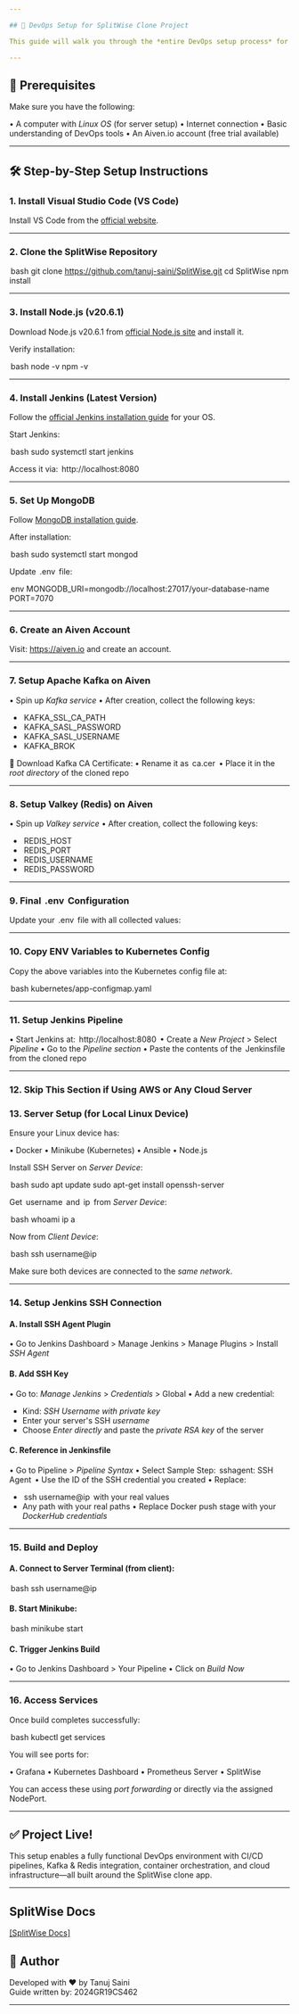 ```yaml
---

## 🚀 DevOps Setup for SplitWise Clone Project

This guide will walk you through the *entire DevOps setup process* for running the SplitWise project using *VS Code, Node.js, Jenkins, Docker, Kubernetes (Minikube), MongoDB, Apache Kafka, Valkey (Redis Alternative), and Aiven Cloud Services*.

---
```


## 📁 Prerequisites

Make sure you have the following:

•⁠  ⁠A computer with *Linux OS* (for server setup)
•⁠  ⁠Internet connection
•⁠  ⁠Basic understanding of DevOps tools
•⁠  ⁠An Aiven.io account (free trial available)

---

## 🛠️ Step-by-Step Setup Instructions

### 1. Install Visual Studio Code (VS Code)

Install VS Code from the [official website](https://code.visualstudio.com/).

---

### 2. Clone the SplitWise Repository

⁠ bash
git clone https://github.com/tanuj-saini/SplitWise.git
cd SplitWise
npm install
 ⁠

---

### 3. Install Node.js (v20.6.1)

Download Node.js v20.6.1 from [official Node.js site](https://nodejs.org/download/release/v20.6.1/) and install it.

Verify installation:

⁠ bash
node -v
npm -v
 ⁠

---

### 4. Install Jenkins (Latest Version)

Follow the [official Jenkins installation guide](https://www.jenkins.io/doc/book/installing/) for your OS.

Start Jenkins:

⁠ bash
sudo systemctl start jenkins
 ⁠

Access it via: ⁠ http://localhost:8080 ⁠

---

### 5. Set Up MongoDB

Follow [MongoDB installation guide](https://www.mongodb.com/docs/manual/installation/).

After installation:

⁠ bash
sudo systemctl start mongod
 ⁠

Update ⁠ .env ⁠ file:

⁠ env
MONGODB_URI=mongodb://localhost:27017/your-database-name
PORT=7070
 ⁠

---

### 6. Create an Aiven Account

Visit: https://aiven.io and create an account.

---

### 7. Setup Apache Kafka on Aiven

•⁠  ⁠Spin up *Kafka service*
•⁠  ⁠After creation, collect the following keys:
  - ⁠ KAFKA_SSL_CA_PATH ⁠
  - ⁠ KAFKA_SASL_PASSWORD ⁠
  - ⁠ KAFKA_SASL_USERNAME ⁠
  - ⁠ KAFKA_BROK ⁠

🔐 Download Kafka CA Certificate:
•⁠  ⁠Rename it as ⁠ ca.cer ⁠
•⁠  ⁠Place it in the *root directory* of the cloned repo

---

### 8. Setup Valkey (Redis) on Aiven

•⁠  ⁠Spin up *Valkey service*
•⁠  ⁠After creation, collect the following keys:
  - ⁠ REDIS_HOST ⁠
  - ⁠ REDIS_PORT ⁠
  - ⁠ REDIS_USERNAME ⁠
  - ⁠ REDIS_PASSWORD ⁠

---

### 9. Final ⁠ .env ⁠ Configuration

Update your ⁠ .env ⁠ file with all collected values:

---

### 10. Copy ENV Variables to Kubernetes Config

Copy the above variables into the Kubernetes config file at:

⁠ bash
kubernetes/app-configmap.yaml
 ⁠

---

### 11. Setup Jenkins Pipeline

•⁠  ⁠Start Jenkins at: ⁠ http://localhost:8080 ⁠
•⁠  ⁠Create a *New Project* > Select *Pipeline*
•⁠  ⁠Go to the *Pipeline section*
•⁠  ⁠Paste the contents of the ⁠ Jenkinsfile ⁠ from the cloned repo

---

### 12. Skip This Section if Using AWS or Any Cloud Server

### 13. Server Setup (for Local Linux Device)

Ensure your Linux device has:

•⁠  ⁠Docker
•⁠  ⁠Minikube (Kubernetes)
•⁠  ⁠Ansible
•⁠  ⁠Node.js

Install SSH Server on *Server Device*:

⁠ bash
sudo apt update
sudo apt-get install openssh-server
 ⁠

Get ⁠ username ⁠ and ⁠ ip ⁠ from *Server Device*:

⁠ bash
whoami
ip a
 ⁠

Now from *Client Device*:

⁠ bash
ssh username@ip
 ⁠

Make sure both devices are connected to the *same network*.

---

### 14. Setup Jenkins SSH Connection

#### A. Install SSH Agent Plugin

•⁠  ⁠Go to Jenkins Dashboard > Manage Jenkins > Manage Plugins > Install *SSH Agent*

#### B. Add SSH Key

•⁠  ⁠Go to: *Manage Jenkins* > *Credentials* > Global
•⁠  ⁠Add a new credential:
  - Kind: *SSH Username with private key*
  - Enter your server's SSH *username*
  - Choose *Enter directly* and paste the *private RSA key* of the server

#### C. Reference in Jenkinsfile

•⁠  ⁠Go to Pipeline > *Pipeline Syntax*
•⁠  ⁠Select Sample Step: ⁠ sshagent: SSH Agent ⁠
•⁠  ⁠Use the ID of the SSH credential you created
•⁠  ⁠Replace:
  - ⁠ ssh username@ip ⁠ with your real values
  - Any path with your real paths
•⁠  ⁠Replace Docker push stage with your *DockerHub credentials*

---

### 15. Build and Deploy

#### A. Connect to Server Terminal (from client):

⁠ bash
ssh username@ip
 ⁠

#### B. Start Minikube:

⁠ bash
minikube start
 ⁠

#### C. Trigger Jenkins Build

•⁠  ⁠Go to Jenkins Dashboard > Your Pipeline
•⁠  ⁠Click on *Build Now*

---

### 16. Access Services

Once build completes successfully:

⁠ bash
kubectl get services
 ⁠

You will see ports for:

•⁠  ⁠Grafana
•⁠  ⁠Kubernetes Dashboard
•⁠  ⁠Prometheus Server
•⁠  ⁠SplitWise

You can access these using *port forwarding* or directly via the assigned NodePort.

---

## ✅ Project Live!

This setup enables a fully functional DevOps environment with CI/CD pipelines, Kafka & Redis integration, container orchestration, and cloud infrastructure—all built around the SplitWise clone app.

---

## SplitWise Docs
[[SplitWise Docs]](https://drive.google.com/file/d/1MSzwo2EAAzdCn-ZKeoMNDOEGSmSKTlAk/view?usp=sharing)


## 🙌 Author

Developed with ♥️ by Tanuj Saini  
Guide written by: 2024GR19CS462

---

